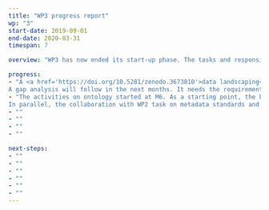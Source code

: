 ```yaml
---
title: "WP3 progress report"
wp: "3"
start-date: 2019-09-01
end-date: 2020-03-31
timespan: 7

overview: "WP3 has now ended its start-up phase. The tasks and responsibilities of the different partners were clarified in Jan-Feb 2020, WP3 meetings now hold at a frequency of ~3/month. The collaboration work with PaNOSC also started, specifically thanks to a F2F meeting in Lund in early February, focused on the search API."

progress:
- "A <a href='https://doi.org/10.5281/zenodo.3673810'>data landscaping</a> was carried out in November-December 2019 to survey the current usage and approaches to metadata catalogues at our 10 national RIs. Specifically, which data catalogues were used, which file formats, database for metadata, primary software language and the number of public datasets available today were collected. The metadata standards used and how the metadata is collected at the facilities was also surveyed.<br>
A gap analysis will follow in the next months. It needs the requirements to be further discussed with WP2."
- "The activities on ontology started at M6. As a starting point, the beamline scientists at Diamond were asked at mid-March to provide their search terms with several guiding use cases. The answers will be analysed early April, the survey improved and then sent to other partner facilities users. The survey can be found <a href='https://forms.office.com/Pages/ResponsePage.aspx?id=dLonnQABDU2B_x1yja6N9jSmTMKYiOxIoXn4U5uPgYlUN09WR0gzNlNGQVZOR1dZQkVWT0ExNzA4SC4u'>here</a> (data miners are welcome to participate).
In parallel, the collaboration with WP2 task on metadata standards and NeXus format is well in place with meetings every 2 weeks."
- ""
- ""
- ""
- ""

next-steps:
- ""
- ""
- ""
- ""
- ""
- ""
---
```

